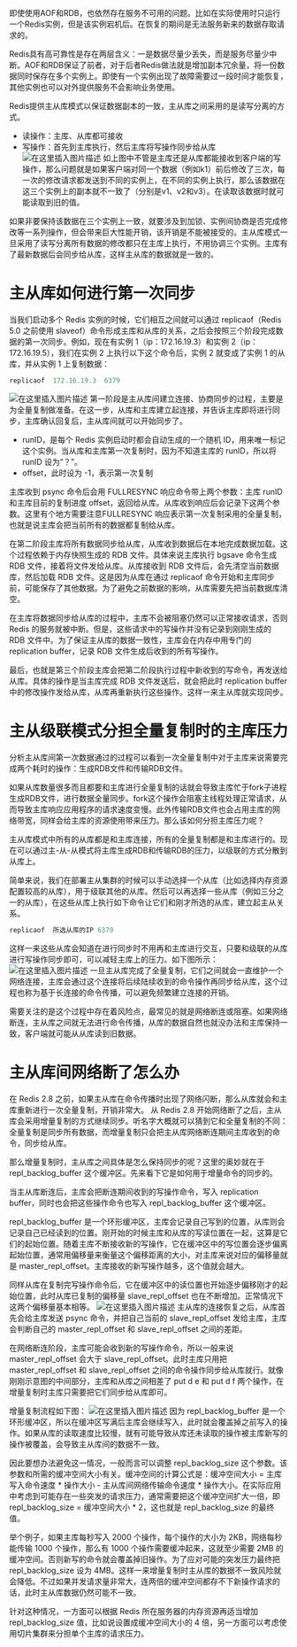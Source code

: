 ﻿即使使用AOF和RDB，也依然存在服务不可用的问题。比如在实际使用时只运行一个Redis实例，但是该实例宕机后。在恢复的期间是无法服务新来的数据存取请求的。

Redis具有高可靠性是存在两层含义：一是数据尽量少丢失，而是服务尽量少中断。AOF和RDB保证了前者，对于后者Redis做法就是增加副本冗余量，将一份数据同时保存在多个实例上。即使有一个实例出现了故障需要过一段时间才能恢复，其他实例也可以对外提供服务不会影响业务使用。

Redis提供主从库模式以保证数据副本的一致，主从库之间采用的是读写分离的方式。

 - 读操作：主库、从库都可接收
 - 写操作：首先到主库执行，然后主库将写操作同步给从库
![在这里插入图片描述](https://img-blog.csdnimg.cn/29c3303a7b0f42cf8fd1894447bf9a01.png)
如上图中不管是主库还是从库都能接收到客户端的写操作，那么问题就是如果客户端对同一个数据（例如k1）前后修改了三次，每一次的修改请求都发送到不同的实例上，在不同的实例上执行，那么该数据在这三个实例上的副本就不一致了（分别是v1、v2和v3）。在读取该数据时就可能读取到旧的值。

如果非要保持该数据在三个实例上一致，就要涉及到加锁、实例间协商是否完成修改等一系列操作，但会带来巨大性能开销，该开销是不能被接受的。主从库模式一旦采用了读写分离所有数据的修改都只在主库上执行，不用协调三个实例。主库有了最新数据后会同步给从库，这样主从库的数据就是一致的。
# 主从库如何进行第一次同步
当我们启动多个 Redis 实例的时候，它们相互之间就可以通过 replicaof（Redis 5.0 之前使用 slaveof）命令形成主库和从库的关系，之后会按照三个阶段完成数据的第一次同步。例如，现在有实例 1（ip：172.16.19.3）和实例 2（ip：172.16.19.5），我们在实例 2 上执行以下这个命令后，实例 2 就变成了实例 1 的从库，并从实例 1 上复制数据：
```java
replicaof  172.16.19.3  6379
```
![在这里插入图片描述](https://img-blog.csdnimg.cn/5c96ba4471544fbdb87a848870280f78.png)
第一阶段是主从库间建立连接、协商同步的过程，主要是为全量复制做准备。在这一步，从库和主库建立起连接，并告诉主库即将进行同步，主库确认回复后，主从库间就可以开始同步了。

 - runID，是每个 Redis 实例启动时都会自动生成的一个随机 ID，用来唯一标记这个实例。当从库和主库第一次复制时，因为不知道主库的 runID，所以将 runID 设为“？”。
 - offset，此时设为 -1，表示第一次复制

主库收到 psync 命令后会用 FULLRESYNC 响应命令带上两个参数：主库 runID 和主库目前的复制进度 offset，返回给从库。从库收到响应后会记录下这两个参数。这里有个地方需要注意FULLRESYNC 响应表示第一次复制采用的全量复制，也就是说主库会把当前所有的数据都复制给从库。

在第二阶段主库将所有数据同步给从库，从库收到数据后在本地完成数据加载。这个过程依赖于内存快照生成的 RDB 文件。具体来说主库执行 bgsave 命令生成 RDB 文件，接着将文件发给从库。从库接收到 RDB 文件后，会先清空当前数据库，然后加载 RDB 文件。这是因为从库在通过 replicaof 命令开始和主库同步前，可能保存了其他数据。为了避免之前数据的影响，从库需要先把当前数据库清空。

在主库将数据同步给从库的过程中，主库不会被阻塞仍然可以正常接收请求，否则Redis 的服务就被中断。但是，这些请求中的写操作并没有记录到刚刚生成的 RDB 文件中。为了保证主从库的数据一致性，主库会在内存中用专门的 replication buffer，记录 RDB 文件生成后收到的所有写操作。

最后，也就是第三个阶段主库会把第二阶段执行过程中新收到的写命令，再发送给从库。具体的操作是当主库完成 RDB 文件发送后，就会把此时 replication buffer 中的修改操作发给从库，从库再重新执行这些操作。这样一来主从库就实现同步。
# 主从级联模式分担全量复制时的主库压力
分析主从库间第一次数据通过的过程可以看到一次全量复制中对于主库来说需要完成两个耗时的操作：生成RDB文件和传输RDB文件。

如果从库数量很多而且都要和主库进行全量复制的话就会导致主库忙于fork子进程生成RDB文件，进行数据全量同步。fork这个操作会阻塞主线程处理正常请求，从而导致主库响应应用程序的请求速度变慢。此外传输RDB文件也会占用主库的网络带宽，同样会给主库的资源使用带来压力。那么该如何分担主库压力呢？

主从库模式中所有的从库都是和主库连接，所有的全量复制都是和主库进行的。现在可以通过主-从-从模式将主库生成RDB和传输RDB的压力，以级联的方式分散到从库上。

简单来说，我们在部署主从集群的时候可以手动选择一个从库（比如选择内存资源配置较高的从库），用于级联其他的从库。然后可以再选择一些从库（例如三分之一的从库），在这些从库上执行如下命令让它们和刚才所选的从库，建立起主从关系。
```java
replicaof  所选从库的IP 6379
```
这样一来这些从库会知道在进行同步时不用再和主库进行交互，只要和级联的从库进行写操作同步即可，可以减轻主库上的压力。如下图所示：
![在这里插入图片描述](https://img-blog.csdnimg.cn/c8aac43ab71f47e6a34558bcdcea1af6.png)
一旦主从库完成了全量复制，它们之间就会一直维护一个网络连接，主库会通过这个连接将后续陆续收到的命令操作再同步给从库，这个过程也称为基于长连接的命令传播，可以避免频繁建立连接的开销。

需要关注的是这个过程中存在着风险点，最常见的就是网络断连或阻塞。如果网络断连，主从库之间就无法进行命令传播，从库的数据自然也就没办法和主库保持一致，客户端就可能从从库读到旧数据。
# 主从库间网络断了怎么办
在 Redis 2.8 之前，如果主从库在命令传播时出现了网络闪断，那么从库就会和主库重新进行一次全量复制，开销非常大。
从 Redis 2.8 开始网络断了之后，主从库会采用增量复制的方式继续同步。听名字大概就可以猜到它和全量复制的不同：全量复制是同步所有数据，而增量复制只会把主从库网络断连期间主库收到的命令，同步给从库。

那么增量复制时，主从库之间具体是怎么保持同步的呢？这里的奥妙就在于 repl_backlog_buffer 这个缓冲区。先来看下它是如何用于增量命令的同步的。

当主从库断连后，主库会把断连期间收到的写操作命令，写入 replication buffer，同时也会把这些操作命令也写入 repl_backlog_buffer 这个缓冲区。

repl_backlog_buffer 是一个环形缓冲区，主库会记录自己写到的位置，从库则会记录自己已经读到的位置。刚开始的时候主库和从库的写读位置在一起，这算是它们的起始位置。随着主库不断接收新的写操作，它在缓冲区中的写位置会逐步偏离起始位置，通常用偏移量来衡量这个偏移距离的大小，对主库来说对应的偏移量就是 master_repl_offset。主库接收的新写操作越多，这个值就会越大。

同样从库在复制完写操作命令后，它在缓冲区中的读位置也开始逐步偏移刚才的起始位置，此时从库已复制的偏移量 slave_repl_offset 也在不断增加。正常情况下这两个偏移量基本相等。
![在这里插入图片描述](https://img-blog.csdnimg.cn/42dcf8428faa415fa217be67798f7447.png)
主从库的连接恢复之后，从库首先会给主库发送 psync 命令，并把自己当前的 slave_repl_offset 发给主库，主库会判断自己的 master_repl_offset 和 slave_repl_offset 之间的差距。

在网络断连阶段，主库可能会收到新的写操作命令，所以一般来说master_repl_offset 会大于 slave_repl_offset。此时主库只用把 master_repl_offset 和 slave_repl_offset 之间的命令操作同步给从库就行。就像刚刚示意图的中间部分，主库和从库之间相差了 put d e 和 put d f 两个操作，在增量复制时主库只需要把它们同步给从库即可。

增量复制流程如下图：
![在这里插入图片描述](https://img-blog.csdnimg.cn/d3249a7b062743b99596516cd1fab9c2.png)
因为 repl_backlog_buffer 是一个环形缓冲区，所以在缓冲区写满后主库会继续写入，此时就会覆盖掉之前写入的操作。如果从库的读取速度比较慢，就有可能导致从库还未读取的操作被主库新写的操作被覆盖，会导致主从库间的数据不一致。

因此要想办法避免这一情况，一般而言可以调整 repl_backlog_size 这个参数。该参数和所需的缓冲空间大小有关。缓冲空间的计算公式是：缓冲空间大小 = 主库写入命令速度 * 操作大小 - 主从库间网络传输命令速度 * 操作大小。在实际应用中考虑到可能存在一些突发的请求压力，通常需要把这个缓冲空间扩大一倍，即 repl_backlog_size = 缓冲空间大小 * 2，这也就是 repl_backlog_size 的最终值。

举个例子，如果主库每秒写入 2000 个操作，每个操作的大小为 2KB，网络每秒能传输 1000 个操作，那么有 1000 个操作需要缓冲起来，这就至少需要 2MB 的缓冲空间。否则新写的命令就会覆盖掉旧操作。为了应对可能的突发压力最终把 repl_backlog_size 设为 4MB。这样一来增量复制时主从库的数据不一致风险就会降低。不过如果并发请求量非常大，连两倍的缓冲空间都存不下新操作请求的话，此时主从库数据仍然可能不一致。

针对这种情况，一方面可以根据 Redis 所在服务器的内存资源再适当增加 repl_backlog_size 值，比如说设置成缓冲空间大小的 4 倍，另一方面可以考虑使用切片集群来分担单个主库的请求压力。
